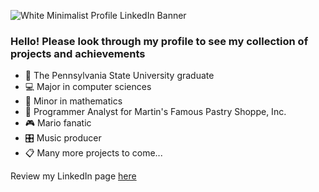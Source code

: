 ![White Minimalist Profile LinkedIn Banner](https://user-images.githubusercontent.com/78614153/214891177-de8e9d26-3941-4f16-a7e7-3ebe896e5da3.png)
### Hello! Please look through my profile to see my collection of projects and achievements

- :lion: The Pennsylvania State University graduate
- :computer: Major in computer sciences
- :triangular_ruler: Minor in mathematics
- :bread: Programmer Analyst for Martin's Famous Pastry Shoppe, Inc.
- :video_game: Mario fanatic
- :control_knobs: Music producer
- :clipboard: Many more projects to come...

Review my LinkedIn page [here](https://www.linkedin.com/in/anthonyincorvati)

